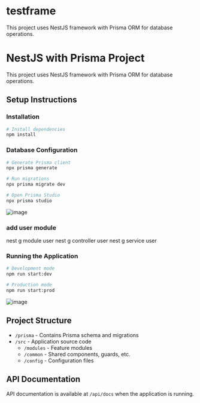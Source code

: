# testframe
This project uses NestJS framework with Prisma ORM for database operations.

# NestJS with Prisma Project

This project uses NestJS framework with Prisma ORM for database operations.

## Setup Instructions

### Installation

```bash
# Install dependencies
npm install
```

### Database Configuration

```bash
# Generate Prisma client
npx prisma generate

# Run migrations
npx prisma migrate dev

# Open Prisma Studio
npx prisma studio
```
![image](https://github.com/user-attachments/assets/1d5a78c9-00a8-40fe-93b1-1058aa3b8210)

### add user module
nest g module user
nest g controller user
nest g service user

### Running the Application

```bash
# Development mode
npm run start:dev

# Production mode
npm run start:prod
```
![image](https://github.com/user-attachments/assets/6a0bd3f6-1e0b-45c4-ba0e-04bd6a0b949a)

## Project Structure

- `/prisma` - Contains Prisma schema and migrations
- `/src` - Application source code
  - `/modules` - Feature modules
  - `/common` - Shared components, guards, etc.
  - `/config` - Configuration files

## API Documentation

API documentation is available at `/api/docs` when the application is running.

